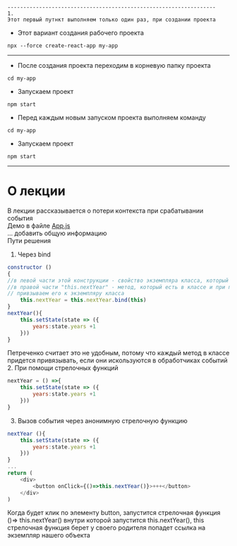 ```text
------------------------------------------------------------------
1.
Этот первый путнкт выполняем только один раз, при создании проекта 
```
* Этот вариант создания рабочего проекта
```shell
npx --force create-react-app my-app
```
------------------------------------------------------------------

* После создания проекта переходим в корневую папку проекта
```shell
cd my-app
```
* Запускаем проект
```shell
npm start
```
* Перед каждым новым запуском проекта выполняем команду
```shell
cd my-app
```
* Запускаем проект
```shell
npm start
```
---
# О лекции  
В лекции рассказывается о потери контекста при срабатывании события  
Демо в файле [App.js](my-app/src/App.js)  
... добавить общую информацию  
Пути решения   
1. Через bind  
```js
constructor ()
{
//в левой части этой конструкции - свойство экземпляра класса, который уже создан  
//в правой части "this.nextYear" - метод, который есть в классе и при помощи bind мы
// привзываем его к экземпляру класса
    this.nextYear = this.nextYear.bind(this)
}
nextYear(){
    this.setState(state => ({
        years:state.years +1
    }))
}
```  
Петреченко считает это не удобным, потому что каждый метод в классе придется привязывать,
если они искользуются в обработчиках событий  
2. При помощи стрелочных функций  
```js
nextYear = () =>{
    this.setState(state => ({
        years:state.years +1
    }))
}

```
3. Вызов события через анонимную стрелочную функцию
```js   
nextYear (){
    this.setState(state => ({
        years:state.years +1
    }))
}
...
return (
    <div>
        <button onClick={()=>this.nextYear()}>+++</button>
    </div>
)

```
Когда будет клик по элементу button, запустится стрелочная функция ()=> this.nextYear()
внутри которой запустится this.nextYear(), this стрелочная функция берет у своего родителя
попадет ссылка на экземпляр нашего объекта